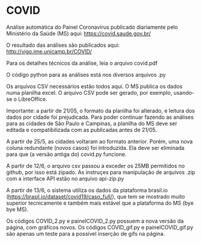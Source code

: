 # COVID

Análise automática do Painel Coronavírus publicado diariamente pelo Ministério da Saúde (MS) aqui: 
https://covid.saude.gov.br/

O resultado das análises são publicados aqui:
http://vigo.ime.unicamp.br/COVID/

Para os detalhes técnicos da análise, leia o arquivo covid.pdf

O código python para as análises está nos diversos arquivos .py

Os arquivos CSV necessários estão todos aqui. O MS publica os dados numa planilha excel. O arquivo CSV pode ser gerado, por exemplo, usando-se o LibreOffice. 

Importante: a partir de 21/05, o formato da planilha foi alterado, e leitura dos dados por cidade foi prejudicada. Para poder continuar fazendo as análises para as cidades de São Paulo e Campinas, a planilha do MS deve ser editada e compatibilizada com as publicadas antes de 21/05.

A partir de 25/5, as cidades voltaram ao formato anterior. Porém, uma nova coluna redundante (novos casos) foi introduzida. Ela deve ser eliminada para que (a versão antiga do) covid.py funcione. 

A partir de 12/6, o arquivo csv passou a exceder os 25MB permitidos no github, por isso está zipado. As instruçes para manipulação de arquivos .zip com a interface API estão no arquivo api-zip.py

A partir de 13/6, o sistema utiliza os dados da plataforma brasil.io (https://brasil.io/dataset/covid19/caso_full/), que tem se mostrado muito superior tecnicamente e também mais estável que a plataforma do MS (bye bye MS).

Os códigos COVID_2.py e painelCOVID_2.py possuem a nova versão da página, com gráficos novos. Os códigos COVID_gif.py e painelCOVID_gif.py são apenas um teste para a possível inserção de gifs na página. 


